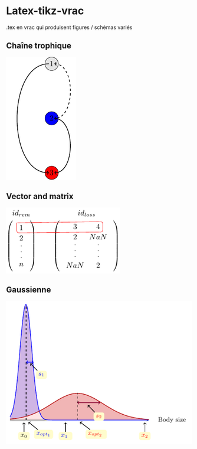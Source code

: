# Latex-tikz-vrac

.tex en vrac qui produisent figures / schémas variés

## Chaîne trophique

![](figures/chaine_trophique-1.png)

## Vector and matrix

![](figures/vector_and_matrix-1.png)

## Gaussienne 

![](figures/gaussienne-1.png)


